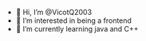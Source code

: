- 👋 Hi, I’m @VicotQ2003
- 👀 I’m interested in being a frontend
- 🌱 I’m currently learning java and C++


<!---
VicotQ2003/VicotQ2003 is a ✨ special ✨ repository because its `README.md` (this file) appears on your GitHub profile.
You can click the Preview link to take a look at your changes.
--->

